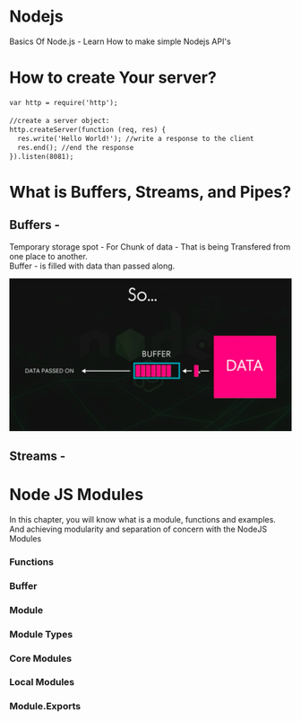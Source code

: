 # Nodejs
Basics Of Node.js - Learn How to make simple Nodejs  API's


# How to create Your server?

```
var http = require('http');

//create a server object:
http.createServer(function (req, res) {
  res.write('Hello World!'); //write a response to the client
  res.end(); //end the response
}).listen(8081);

```

# What is Buffers, Streams, and Pipes?

## Buffers -
Temporary storage spot - For Chunk of data - That is being Transfered from one place to another.<br>
Buffer - is filled with data than passed along.<br>

![alt text](https://github.com/siddhpatil6/Nodejs/blob/master/Screen%20Shot%202018-11-06%20at%204.42.46%20PM.png)

## Streams - 






# Node JS Modules
In this chapter, you will know what is a module, functions and examples. And achieving modularity and separation
of concern with the NodeJS Modules
### Functions
### Buffer
### Module
### Module Types
### Core Modules
### Local Modules
### Module.Exports
